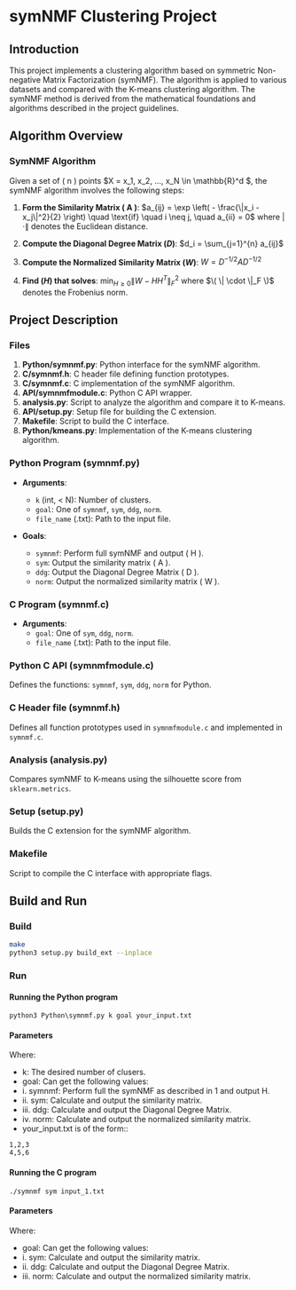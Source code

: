 # symNMF Clustering Project

## Introduction

This project implements a clustering algorithm based on symmetric Non-negative Matrix Factorization (symNMF). The algorithm is applied to various datasets and compared with the K-means clustering algorithm. The symNMF method is derived from the mathematical foundations and algorithms described in the project guidelines.

## Algorithm Overview

### SymNMF Algorithm
Given a set of \( n \) points $X = x_1, x_2, ..., x_N \in \mathbb{R}^d \$, the symNMF algorithm involves the following steps:

1. **Form the Similarity Matrix \( A \)**:
   $a_{ij} = \exp \left( - \frac{\|x_i - x_j\|^2}{2} \right) \quad \text{if} \quad i \neq j, \quad a_{ii} = 0$
   where $| \cdot \|$ denotes the Euclidean distance.

2. **Compute the Diagonal Degree Matrix $( D )$**:
   $d_i = \sum_{j=1}^{n} a_{ij}$

3. **Compute the Normalized Similarity Matrix $( W )$**:
   $W = D^{-1/2} A D^{-1/2}$

4. **Find $( H )$ that solves**:
   $\min_{H \geq 0} \|W - H H^T\|_F^2$
   where $\( \| \cdot \|_F \)$ denotes the Frobenius norm.

## Project Description

### Files

1. **Python/symnmf.py**: Python interface for the symNMF algorithm.
2. **C/symnmf.h**: C header file defining function prototypes.
3. **C/symnmf.c**: C implementation of the symNMF algorithm.
4. **API/symnmfmodule.c**: Python C API wrapper.
5. **analysis.py**: Script to analyze the algorithm and compare it to K-means.
6. **API/setup.py**: Setup file for building the C extension.
7. **Makefile**: Script to build the C interface.
8. **Python/kmeans.py**: Implementation of the K-means clustering algorithm.

### Python Program (symnmf.py)
- **Arguments**:
  - `k` (int, < N): Number of clusters.
  - `goal`: One of `symnmf`, `sym`, `ddg`, `norm`.
  - `file_name` (.txt): Path to the input file.

- **Goals**:
  - `symnmf`: Perform full symNMF and output \( H \).
  - `sym`: Output the similarity matrix \( A \).
  - `ddg`: Output the Diagonal Degree Matrix \( D \).
  - `norm`: Output the normalized similarity matrix \( W \).

### C Program (symnmf.c)
- **Arguments**:
  - `goal`: One of `sym`, `ddg`, `norm`.
  - `file_name` (.txt): Path to the input file.

### Python C API (symnmfmodule.c)
Defines the functions: `symnmf`, `sym`, `ddg`, `norm` for Python.

### C Header file (symnmf.h)
Defines all function prototypes used in `symnmfmodule.c` and implemented in `symnmf.c`.

### Analysis (analysis.py)
Compares symNMF to K-means using the silhouette score from `sklearn.metrics`.

### Setup (setup.py)
Builds the C extension for the symNMF algorithm.

### Makefile
Script to compile the C interface with appropriate flags.

## Build and Run

### Build
```bash
make
python3 setup.py build_ext --inplace
```
### Run
#### Running the Python program
```
python3 Python\symnmf.py k goal your_input.txt
```
#### Parameters
Where: 
- k: The desired number of clusers.
- goal: Can get the following values:
-  i. symnmf: Perform full the symNMF as described in 1 and output H.
- ii. sym: Calculate and output the similarity matrix.
- iii. ddg: Calculate and output the Diagonal Degree Matrix.
- iv. norm: Calculate and output the normalized similarity matrix.
- your_input.txt is of the form::
```file
1,2,3
4,5,6
```

#### Running the C program
```
./symnmf sym input_1.txt
```
#### Parameters
Where: 
- goal: Can get the following values:
- i. sym: Calculate and output the similarity matrix.
- ii. ddg: Calculate and output the Diagonal Degree Matrix.
- iii. norm: Calculate and output the normalized similarity matrix.
